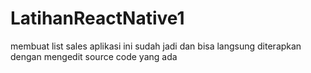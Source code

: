 # LatihanReactNative1
membuat list sales
aplikasi ini sudah jadi dan bisa langsung diterapkan dengan mengedit source code yang ada